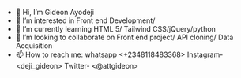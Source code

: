 - 👋 Hi, I’m Gideon Ayodeji
- 👀 I’m interested in Front end Development/ 
- 🌱 I’m currently learning HTML 5/ Tailwind CSS/jQuery/python
- 💞️ I’m looking to collaborate on Front end project/ API cloning/ Data Acquisition
- 📫 How to reach me:
whatsapp <+2348118483368>
Instagram- <deji_gideon>
Twitter- <@attgideon>


<!---
Gideondeji/Gideondeji is a ✨ special ✨ repository because its `README.md` (this file) appears on your GitHub profile.
You can click the Preview link to take a look at your changes.
--->
